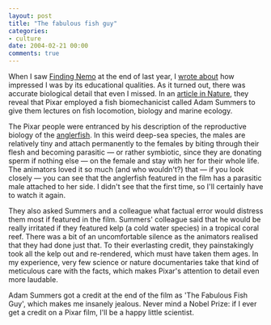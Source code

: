 ```yaml
---
layout: post
title: "The fabulous fish guy"
categories:
- culture
date: 2004-02-21 00:00
comments: true
---
```


<p>When I saw <a href="http://www.pixar.com/featurefilms/nemo/" title="Pixar - Finding Nemo">Finding Nemo</a> at the end of last year, I <a href="http://www.rousette.org.uk/mt-static/blog/archives/000540.html" title="Finding Nemo">wrote about</a> how impressed I was by its educational qualities. As it turned out, there was accurate biological detail that even I missed. In an <a href="http://www.nature.com/cgi-taf/DynaPage.taf?file=/nature/journal/v427/n6976/full/427672a_fs.html" title="Nature - this article is free even if you don't subscribe">article in Nature</a>, they reveal that  Pixar employed a fish biomechanicist called Adam Summers to give them lectures on fish locomotion, biology and marine ecology.</p>
<p>The Pixar people were entranced by his description of the reproductive biology of the <a href="http://www.geocities.com/TimesSquare/Castle/7089/anglinfo.html" title="Anglerfish information">anglerfish</a>. In this weird deep-sea species, the males are relatively tiny and attach permanently to the females by biting through their flesh and becoming parasitic &mdash; or rather symbiotic, since they are donating sperm if nothing else &mdash; on the female and stay with her for their whole life. The animators loved it so much (and who wouldn't?) that &mdash; if you look closely &mdash; you can see that the anglerfish featured in the film has a parasitic male attached to her side. I didn't see that the first time, so I'll certainly have to watch it again.</p>
<p>They also asked Summers and a colleague what factual error would distress them most if featured in the film. Summers' colleague said that he would be really irritated if they featured kelp (a cold water species) in a tropical coral reef. There was a bit of an uncomfortable silence as the animators realised that they had done just that. To their everlasting credit, they painstakingly took all the kelp out and re-rendered, which must have taken them ages. In my experience, very few science or nature documentaries take that kind of meticulous care with the facts, which makes Pixar's attention to detail even more laudable.</p>
<p>Adam Summers got a credit at the end of the film as 'The Fabulous Fish Guy', which makes me insanely jealous. Never mind a Nobel Prize: if I ever get a credit on a Pixar film, I'll be a happy little scientist.</p>


